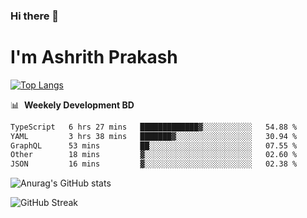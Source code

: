 ### Hi there 👋
# I'm Ashrith Prakash

[![Top Langs](https://github-readme-stats.vercel.app/api/top-langs/?username=xxcheckmatexx&count_private=true&include_all_commits=true&show_icons=true&line_height=20&title_color=FFFFFF&icon_color=FFFFFF&text_color=FFFFFF&bg_color=0D1117&langs_count=8)](https://github.com/anuraghazra/github-readme-stats)

📊 &nbsp;**Weekely Development BD**

<!--START_SECTION:waka-->

```txt
TypeScript   6 hrs 27 mins   █████████████▓░░░░░░░░░░░   54.88 %
YAML         3 hrs 38 mins   ███████▓░░░░░░░░░░░░░░░░░   30.94 %
GraphQL      53 mins         ██░░░░░░░░░░░░░░░░░░░░░░░   07.55 %
Other        18 mins         ▓░░░░░░░░░░░░░░░░░░░░░░░░   02.60 %
JSON         16 mins         ▓░░░░░░░░░░░░░░░░░░░░░░░░   02.38 %
```

<!--END_SECTION:waka-->

![Anurag's GitHub stats](https://github-readme-stats.vercel.app/api?username=xxcheckmatexx&count_private=true&show_icons=true&theme=merko)  

![GitHub Streak](http://github-readme-streak-stats.herokuapp.com?user=xxcheckmatexx&theme=merko&hide_border=true&date_format=M%20j%5B%2C%20Y%5D&fire=DD0E0B)
<br/>
